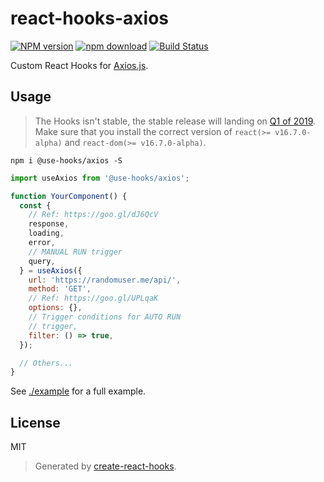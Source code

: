 # react-hooks-axios

[![NPM version][npm-image]][npm-url]
[![npm download][download-image]][download-url]
[![Build Status][travis-image]][travis-url]

Custom React Hooks for [Axios.js](https://github.com/axios/axios).

## Usage

>The Hooks isn't stable, the stable release will landing on [Q1 of 2019](https://reactjs.org/blog/2018/11/27/react-16-roadmap.html). Make sure that you install the correct version of `react(>= v16.7.0-alpha)` and `react-dom(>= v16.7.0-alpha)`.

`npm i @use-hooks/axios -S`

```js
import useAxios from '@use-hooks/axios';

function YourComponent() {
  const {
    // Ref: https://goo.gl/dJ6QcV
    response,
    loading,
    error,
    // MANUAL RUN trigger
    query,
  } = useAxios({
    url: 'https://randomuser.me/api/',
    method: 'GET',
    // Ref: https://goo.gl/UPLqaK
    options: {},
    // Trigger conditions for AUTO RUN
    // trigger,
    filter: () => true,
  });

  // Others...
}
```

See [./example](https://github.com/use-hooks/react-hooks-axios/tree/master/example) for a full example.

## License

MIT

> Generated by [create-react-hooks](https://github.com/use-hooks/create-react-hooks).

 [npm-image]: https://img.shields.io/npm/v/@use-hooks/axios.svg?style=flat-square
 [npm-url]: https://npmjs.org/package/@use-hooks/axios
 [download-image]: https://img.shields.io/npm/dm/@use-hooks/axios.svg?style=flat-square
 [download-url]: https://npmjs.org/package/@use-hooks/axios
 [travis-url]: https://travis-ci.org/use-hooks/react-hooks-axios
 [travis-image]: https://img.shields.io/travis/use-hooks/react-hooks-axios.svg?style=flat-square